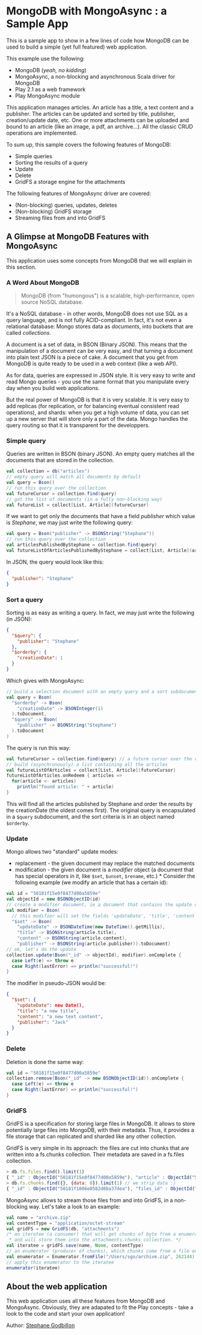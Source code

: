 # MongoDB with MongoAsync : a Sample App

This is a sample app to show in a few lines of code how MongoDB can be used to build a simple (yet full featured) web application.

This example use the following:
* MongoDB (*yeah, no kidding*)
* MongoAsync, a non-blocking and asynchronous Scala driver for MongoDB
* Play 2.1 as a web framework
* Play MongoAsync module

This application manages articles. An article has a title, a text content and a publisher. The articles can be updated and sorted by title, publisher, creation/update date, etc. One or more attachments can be uploaded and bound to an article (like an image, a pdf, an archive...). All the classic CRUD operations are implemented.

To sum up, this sample covers the following features of MongoDB:
* Simple queries
* Sorting the results of a query
* Update
* Delete
* GridFS a storage engine for the attachments

The following features of MongoAsync driver are covered:
* (Non-blocking) queries, updates, deletes
* (Non-blocking) GridFS storage
* Streaming files from and into GridFS

## A Glimpse at MongoDB Features with MongoAsync

This application uses some concepts from MongoDB that we will explain in this section.

### A Word About MongoDB

> MongoDB (from "humongous") is a scalable, high-performance, open source NoSQL database.

It's a NoSQL database - in other words, MongoDB does not use SQL as a query language, and is not fully ACID-compliant. In fact, it's not even a relational database: Mongo stores data as *documents*, into buckets that are called *collections*.

A document is a set of data, in BSON (Binary JSON). This means that the manipulation of a document can be very easy, and that turning a document into plain text JSON is a piece of cake. A document that you get from MongoDB is quite ready to be used in a web context (like a web API).

As for data, queries are expressed in JSON style. It is very easy to write and read Mongo queries - you use the same format that you manipulate every day when you build web applications.

But the real power of MongoDB is that it is very scalable. It is very easy to add replicas (for replication, or for balancing eventual consistent read operations), and shards: when you get a high volume of data, you can set up a new server that will store only a part of the data. Mongo handles the query routing so that it is transparent for the developpers.

### Simple query

Queries are written in BSON (binary JSON). An empty query matches all the documents that are stored in the collection.

```scala
val collection = db("articles")
// empty query will match all documents by default
val query = Bson()
// run this query over the collection
val futureCursor = collection.find(query)
// got the list of documents (in a fully non-blocking way)
val futureList = collect[List, Article](futureCursor)
```

If we want to get only the documents that have a field *publisher* which value is *Stephane*, we may just write the following query:

```scala
val query = Bson("publisher" -> BSONString("Stephane"))
// run this query over the collection
val articlesPublishedByStephane = collection.find(query)
val futureListOfArticlesPublishedByStephane = collect[List, Article](articlesPublishedByStephane)
```

In JSON, the query would look like this:

```json
{
  "publisher": "Stephane"
}
```

### Sort a query

Sorting is as easy as writing a query. In fact, we may just write the following (in JSON):

```json
{
  "$query": {
    "publisher": "Stephane"
  },
  "$orderby": {
    "creationDate": 1
  }
}
```

Which gives with MongoAsync:

```scala
// build a selection document with an empty query and a sort subdocument ('$orderby')
val query = Bson(
  "$orderby" -> Bson(
    "creationDate" -> BSONInteger(1)
  ).toDocument,
  "$query" -> Bson(
    "publisher" -> BSONString("Stephane")
  ).toDocument
)
```

The query is run this way:

```scala
val futureCursor = collection.find(query) // a future cursor over the results
// build (asynchronously) a list containing all the articles
val futureListOfArticles = collect[List, Article](futureCursor)
futureListOfArticles.onRedeem { articles =>
  for(article <- articles)
    println("found article: " + article)
}
```

This will find all the articles published by Stephane and order the results by the creationDate (the oldest comes first).
The original query is encapsulated in a `$query` subdocument, and the sort criteria is in an object named `$orderby`.

### Update

Mongo allows two "standard" update modes:
* replacement - the given document may replace the matched documents
* modification - the given document is a *modifier* object (a document that has special operators in it, like `$set`, `$unset`, `$rename`, etc.)
                                                  * 
Consider the following example (we modify an article that has a certain id):

```scala
val id = "50181f15e0f8477d00a5859e"
val objectId = new BSONObjectID(id)
// create a modifier document, ie a document that contains the update operations to run onto the documents matching the query
val modifier = Bson(
  // this modifier will set the fields 'updateDate', 'title', 'content', and 'publisher'
  "$set" -> Bson(
    "updateDate" -> BSONDateTime(new DateTime().getMillis),
    "title" -> BSONString(article.title),
    "content" -> BSONString(article.content),
    "publisher" -> BSONString(article.publisher)).toDocument)
// ok, let's do the update
collection.update(Bson("_id" -> objectId), modifier).onComplete {
  case Left(e) => throw e
  case Right(lastError) => println("successful!")
}
```

The modifier in pseudo-JSON would be:
```json
{
  "$set": {
    "updateDate": new Date(),
    "title": "a new title",
    "content": "a new text content",
    "publisher": "Jack"
  }
}
```

### Delete

Deletion is done the same way:

```scala
val id = "50181f15e0f8477d00a5859e"
collection.remove(Bson("_id" -> new BSONObjectID(id)).onComplete {
  case Left(e) => throw e
  case Right(lastError) => println("successful!")
}
```

### GridFS

GridFS is a specification for storing large files in MongoDB. It allows to store potentially large files into MongoDB, with their metadata. Thus, it provides a file storage that can replicated and sharded like any other collection.

GridFS is very simple in its approach: the files are cut into chunks that are written into a fs.chunks collection. Their metadata are saved in a fs.files collection.

```javascript
> db.fs.files.find().limit(1)
{ "_id" : ObjectId("50181f15e0f8477d00a5859e"), "article" : ObjectId("50181efbe0f8477f00a5859d"), "chunkSize" : 262144, "contentType" : "application/octet-stream", "filename" : "archive.zip", "length" : 36018804, "uploadDate" : ISODate("2012-07-31T18:08:25.175Z") }
> db.fs.chunks.find({}, {data: 0}).limit(1) // we strip data :)
{ "_id" : ObjectId("50181f1806e0582d8ba37dea"), "files_id" : ObjectId("50181f15e0f8477d00a5859e"), "n" : 124}
```

MongoAsync allows to stream those files from and into GridFS, in a non-blocking way. Let's take a look to an example:

```scala
val name = "archive.zip"
val contentType = "application/octet-stream"
val gridFS = new GridFS(db, "attachments")
/* an iteratee (a consumer) that will get chunks of byte from a enumerator (producer)
 * and will store them into the attachments.chunks collection. */
val iteratee = gridFS.save(name, None, contentType)
// an enumerator (producer of chunks), which chunks come from a file on the filesystem
val enumerator = Enumerator.fromFile("/Users/sgo/archive.zip", 262144)
// apply this enumerator to the iteratee
enumerator(iteratee)
```
## About the web application

This web application uses all these features from MongoDB and MongoAsync. Obviously, they are adapated to fit the Play concepts - take a look to the code and start your own application!

Author: [Stephane Godbillon](https://twitter.com/sgodbillon)

